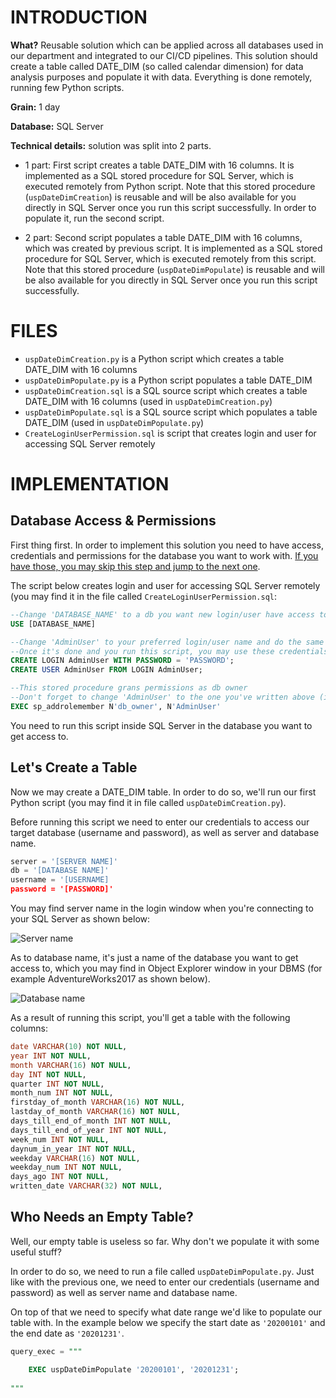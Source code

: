 
# INTRODUCTION

**What?** Reusable solution which can be applied across all databases used in our department and integrated to our CI/CD pipelines. This solution should create a table called DATE_DIM (so called calendar dimension) for data analysis purposes and populate it with data. Everything is done remotely, running few Python scripts.

**Grain:** 1 day

**Database:** SQL Server

**Technical details:** solution was split into 2 parts.


* 1 part: First script creates a table DATE_DIM with 16 columns. It is implemented as a SQL stored procedure for SQL Server, which is executed remotely from Python script. Note that this stored procedure (`uspDateDimCreation`) is reusable and will be also available for you directly in SQL Server once you run this script successfully. In order to populate it, run the second script.

* 2 part: Second script populates a table DATE_DIM with 16 columns, which was created by previous script. It is implemented as a SQL stored procedure for SQL Server, which is executed remotely from this script. Note that this stored procedure (`uspDateDimPopulate`) is reusable and will be also available for you directly in SQL Server once you run this script successfully.

# FILES

* `uspDateDimCreation.py` is a Python script which creates a table DATE_DIM with 16 columns
* `uspDateDimPopulate.py` is a Python script populates a table DATE_DIM
* `uspDateDimCreation.sql` is a SQL source script which creates a table DATE_DIM with 16 columns (used in `uspDateDimCreation.py`)
* `uspDateDimPopulate.sql` is a SQL source script which populates a table DATE_DIM (used in `uspDateDimPopulate.py`)
* `CreateLoginUserPermission.sql` is script that creates login and user for accessing SQL Server remotely


# IMPLEMENTATION

## Database Access & Permissions

First thing first. In order to implement this solution you need to have access, credentials and permissions for the database you want to work with. <ins>If you have those, you may skip this step and jump to the next one</ins>.

The script below creates login and user for accessing SQL Server remotely (you may find it in the file called `CreateLoginUserPermission.sql`:

```sql
--Change 'DATABASE_NAME' to a db you want new login/user have access to
USE [DATABASE_NAME]

--Change 'AdminUser' to your preferred login/user name and do the same with 'PASSWORD'
--Once it's done and you run this script, you may use these credentials to access the db
CREATE LOGIN AdminUser WITH PASSWORD = 'PASSWORD';
CREATE USER AdminUser FROM LOGIN AdminUser; 

--This stored procedure grans permissions as db owner
--Don't forget to change 'AdminUser' to the one you've written above (if you did)
EXEC sp_addrolemember N'db_owner', N'AdminUser'
```

You need to run this script inside SQL Server in the database you want to get access to.

## Let's Create a Table

Now we may create a DATE_DIM table. In order to do so, we'll run our first Python script (you may find it in file called `uspDateDimCreation.py`).

Before running this script we need to enter our credentials to access our target database (username and password), as well as server and database name.

```python
server = '[SERVER NAME]'
db = '[DATABASE NAME]'
username = '[USERNAME] 
password = '[PASSWORD]' 
```

You may find server name in the login window when you're connecting to your SQL Server as shown below:

![Server name](https://github.com/a-kravets/Data-Engineering-101/blob/master/Scripts/dim_calendar/server_name1.PNG)

As to database name, it's just a name of the database you want to get access to, which you may find in Object Explorer window in your DBMS (for example AdventureWorks2017 as shown below).

![Database name](https://github.com/a-kravets/Data-Engineering-101/blob/master/Scripts/dim_calendar/dbname.PNG)

As a result of running this script, you'll get a table with the following columns:

```sql
date VARCHAR(10) NOT NULL,
year INT NOT NULL,
month VARCHAR(16) NOT NULL,
day INT NOT NULL,
quarter INT NOT NULL,
month_num INT NOT NULL,
firstday_of_month VARCHAR(16) NOT NULL,
lastday_of_month VARCHAR(16) NOT NULL,
days_till_end_of_month INT NOT NULL,
days_till_end_of_year INT NOT NULL,
week_num INT NOT NULL,
daynum_in_year INT NOT NULL,
weekday VARCHAR(16) NOT NULL,
weekday_num INT NOT NULL,
days_ago INT NOT NULL,
written_date VARCHAR(32) NOT NULL,
```

## Who Needs an Empty Table?

Well, our empty table is useless so far. Why don't we populate it with some useful stuff?

In order to do so, we need to run a file called `uspDateDimPopulate.py`. Just like with the previous one, we need to enter our credentials (username and password) as well as server name and database name.

On top of that we need to specify what date range we'd like to populate our table with. In the example below we specify the start date as `'20200101'` and the end date as `'20201231'`.

```sql
query_exec = """

    EXEC uspDateDimPopulate '20200101', '20201231';
    
"""
```
